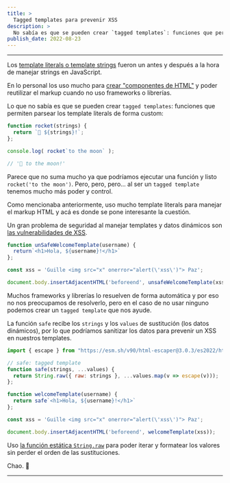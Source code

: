 ```yaml
---
title: >
  Tagged templates para prevenir XSS
description: >
  No sabía es que se pueden crear `tagged templates`: funciones que permiten parsear los template literals de forma custom.
publish_date: 2022-08-23
---
```


---

Los [template literals o template strings](https://developer.mozilla.org/en-US/docs/Web/JavaScript/Reference/Template_literals) fueron un antes y después a la hora de manejar strings en JavaScript.

En lo personal los uso mucho para [crear "componentes de HTML"](https://github.com/pazguille/xbox-games-app/blob/main/src/js/templates.js#L6) y poder reutilizar el markup cuando no uso frameworks o librerías.

Lo que no sabía es que se pueden crear `tagged templates`: funciones que permiten parsear los template literals de forma custom:

```js
function rocket(strings) {
  return `🚀 ${strings}!`;
};

console.log( rocket`to the moon` );

// '🚀 to the moon!'
```

Parece que no suma mucho ya que podríamos ejecutar una función y listo `rocket('to the moon')`. Pero, pero, pero... al ser un `tagged template` tenemos mucho más poder y control.

Como mencionaba anteriormente, uso mucho template literals para manejar el markup HTML y acá es donde se pone interesante la cuestión.

Un gran problema de seguridad al manejar templates y datos dinámicos son [las vulnerabilidades de XSS](https://developer.mozilla.org/en-US/docs/Glossary/Cross-site_scripting).

```js
function unSafeWelcomeTemplate(username) {
  return`<h1>Hola, ${username}!</h1>`
};

const xss = 'Guille <img src="x" onerror="alert(\'xss\')"> Paz';

document.body.insertAdjacentHTML('beforeend', unsafeWelcomeTemplate(xss));
```

Muchos frameworks y librerías lo resuelven de forma automática y por eso no nos preocupamos de resolverlo, pero en el caso de no usar ninguno podemos crear un `tagged template` que nos ayude.

La función `safe` recibe los `strings` y los `values` de sustitución (los datos dinámicos), por lo que podríamos sanitizar los datos para prevenir un XSS en nuestros templates.

```js
import { escape } from "https://esm.sh/v90/html-escaper@3.0.3/es2022/html-escaper.js";

// safe: tagged template
function safe(strings, ...values) {
  return String.raw({ raw: strings }, ...values.map(v => escape(v)));
};

function welcomeTemplate(username) {
  return safe`<h1>Hola, ${username}!</h1>`
};

const xss = 'Guille <img src="x" onerror="alert(\'xss\')"> Paz';

document.body.insertAdjacentHTML('beforeend', welcomeTemplate(xss));
```

Uso [la función estática `String.raw`](https://developer.mozilla.org/en-US/docs/Web/JavaScript/Reference/Global_Objects/String/raw) para poder iterar y formatear los valores sin perder el orden de las sustituciones.

Chao. 🚀

---
